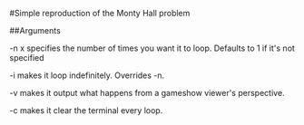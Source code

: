 #Simple reproduction of the Monty Hall problem

##Arguments

-n x specifies the number of times you want it to loop. Defaults to 1 if it's not specified

-i makes it loop indefinitely. Overrides -n.

-v makes it output what happens from a gameshow viewer's perspective.

-c makes it clear the terminal every loop.
